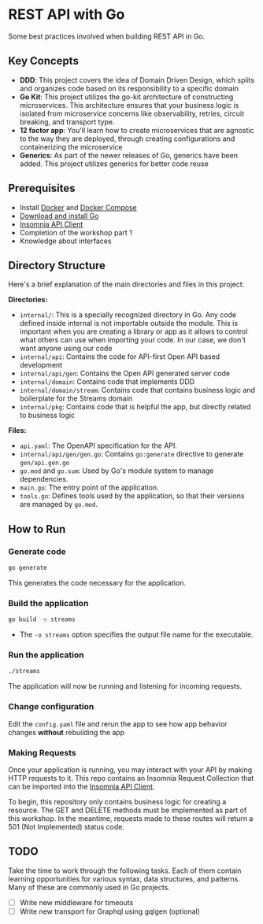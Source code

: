 # REST API with Go

Some best practices involved when building REST API in Go. 

## Key Concepts
- **DDD**: This project covers the idea of Domain Driven Design, which splits and organizes code based on its responsibility to a specific domain 
- **Go Kit**: This project utilizes the go-kit architecture of constructing microservices. This architecture ensures that your business logic is isolated from microservice concerns like observability, retries, circuit breaking, and transport type.
- **12 factor app**: You'll learn how to create microservices that are agnostic to the way they are deployed, through creating configurations and containerizing the microservice
- **Generics**: As part of the newer releases of Go, generics have been added. This project utilizes generics for better code reuse

## Prerequisites
- Install [Docker](https://www.docker.com/get-started) and [Docker Compose](https://docs.docker.com/compose/install/)
- [Download and install Go](https://go.dev/doc/install)
- [Insomnia API Client](https://insomnia.rest/)
- Completion of the workshop part 1
- Knowledge about interfaces

## Directory Structure

Here's a brief explanation of the main directories and files in this project:

**Directories:**

- `internal/`: This is a specially recognized directory in Go. Any code defined inside internal is not importable outside the module. This is important when you are creating a library or app as it allows to control what others can use when importing your code. In our case, we don't want anyone using our code
- `internal/api`: Contains the code for API-first Open API based development
- `internal/api/gen`: Contains the Open API generated server code
- `internal/domain`: Contains code that implements DDD
- `internal/domain/stream`: Contains code that contains business logic and boilerplate for the Streams domain
- `internal/pkg`: Contains code that is helpful the app, but directly related to business logic

**Files:**

- `api.yaml`: The OpenAPI specification for the API.
- `internal/api/gen/gen.go`: Contains `go:generate` directive to generate `gen/api.gen.go`
- `go.mod` and `go.sum`: Used by Go's module system to manage dependencies.
- `main.go`: The entry point of the application.
- `tools.go`: Defines tools used by the application, so that their versions are managed by `go.mod`. 

## How to Run

### Generate code

```bash
go generate
```

This generates the code necessary for the application.

### Build the application

```bash
go build -o streams
```

* The `-o streams` option specifies the output file name for the executable.

### Run the application

```bash
./streams
```

The application will now be running and listening for incoming requests.

### Change configuration

Edit the `config.yaml` file and rerun the app to see how app behavior changes **without** rebuilding the app  

### Making Requests

Once your application is running, you may interact with your API by making HTTP requests to it. This repo contains an Insomnia Request Collection that can be imported into the [Insomnia API Client](https://insomnia.rest/). 

To begin, this repository only contains business logic for creating a resource. The GET and DELETE methods must be implemented as part of this workshop. In the meantime, requests made to these routes will return a 501 (Not Implemented) status code.


## TODO

Take the time to work through the following tasks. Each of them contain learning opportunities for various syntax, data structures, and patterns. Many of these are commonly used in Go projects.

- [ ] Write new middleware for timeouts
- [ ] Write new transport for Graphql using gqlgen (optional)
